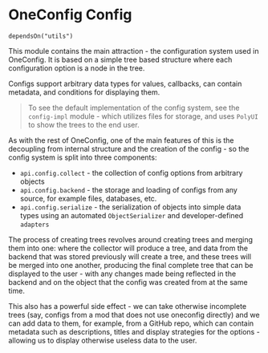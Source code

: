 # OneConfig Config

`dependsOn("utils")`

This module contains the main attraction - the configuration system used in OneConfig.
It is based on a simple tree based structure where each configuration option is a node in the tree.

Configs support arbitrary data types for values, callbacks, can contain metadata, and conditions for displaying them.

> To see the default implementation of the config system, see the `config-impl` module - which utilizes files for storage, and uses `PolyUI` to show the trees to the end user.

As with the rest of OneConfig, one of the main features of this is the decoupling from internal structure and the creation
of the config - so the config system is split into three components:

- `api.config.collect` - the collection of config options from arbitrary objects
- `api.config.backend` - the storage and loading of configs from any source, for example files, databases, etc.
- `api.config.serialize` - the serialization of objects into simple data types using an automated `ObjectSerializer` and developer-defined `adapters`

The process of creating trees revolves around creating trees and merging them into one: where the collector will produce a tree,
and data from the backend that was stored previously will create a tree, and these trees will be merged
into one another, producing the final complete tree that can be displayed to the user - with any changes
made being reflected in the backend and on the object that the config was created from at the same time.

This also has a powerful side effect - we can take otherwise incomplete trees (say, configs from a mod that does not use oneconfig directly) and we can
add data to them, for example, from a GitHub repo, which can contain metadata such as descriptions, titles and display strategies for the options - allowing us to
display otherwise useless data to the user.
